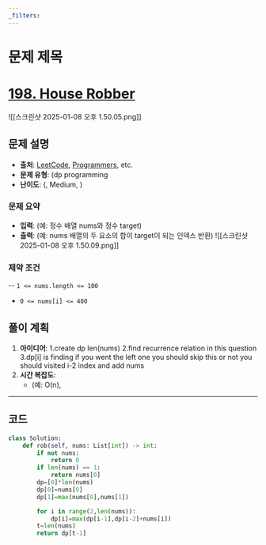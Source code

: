 ```yaml
---
_filters:
---
```


# 문제 제목

# [198. House Robber](https://leetcode.com/problems/house-robber/)

![[스크린샷 2025-01-08 오후 1.50.05.png]]


## 문제 설명
- **출처**: [LeetCode](https://leetcode.com), [Programmers](https://programmers.co.kr), etc.
- **문제 유형**: (dp programming
- **난이도**: (, Medium, )


### 문제 요약
- **입력**: (예: 정수 배열 nums와 정수 target)
- **출력**: (예: nums 배열의 두 요소의 합이 target이 되는 인덱스 반환)
![[스크린샷 2025-01-08 오후 1.50.09.png]]
### 제약 조건
-- `1 <= nums.length <= 100`
- `0 <= nums[i] <= 400`



## 풀이 계획
1. **아이디어**: 
   1.create dp len(nums)
	2.find recurrence relation in this question
	3.dp[i] is finding if you went the left one you should skip this or not you should visited i-2 index and add nums
1. **시간 복잡도**:
   - (예: O(n), 

---

## 코드
```python
class Solution:
    def rob(self, nums: List[int]) -> int:
        if not nums:
            return 0  
        if len(nums) == 1:
            return nums[0]  
        dp=[0]*len(nums)
        dp[0]=nums[0]
        dp[1]=max(nums[0],nums[1])

        for i in range(2,len(nums)):
            dp[i]=max(dp[i-1],dp[i-2]+nums[i])
        t=len(nums)
        return dp[t-1]
